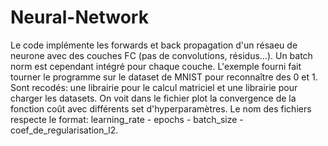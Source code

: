 # Neural-Network

Le code implémente les forwards et back propagation d'un résaeu de neurone avec des couches FC (pas de convolutions, résidus...).
Un batch norm est cependant intégré pour chaque couche.
L'exemple fourni fait tourner le programme sur le dataset de MNIST pour reconnaître des 0 et 1.
Sont recodés: une librairie pour le calcul matriciel et une librairie pour charger les datasets.
On voit dans le fichier plot la convergence de la fonction coût avec différents set d'hyperparamètres. Le nom des fichiers respecte le format: learning_rate - epochs - batch_size - coef_de_regularisation_l2.
